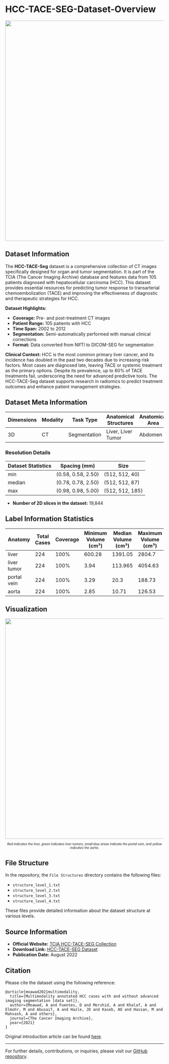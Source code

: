 # HCC-TACE-SEG-Dataset-Overview

<div align="center"> <a href="https://www.cancerimagingarchive.net/collection/hcc-tace-seg/"><img width="700px" height="auto" src="https://www.cancerimagingarchive.net/wp-content/uploads/2021/06/TCIA-Logo-01.png"></a> </div> <p style="text-align:center;font-size:10px;"><em></em></p>

## Dataset Information

The **HCC-TACE-Seg** dataset is a comprehensive collection of CT images specifically designed for organ and tumor segmentation. It is part of the TCIA (The Cancer Imaging Archive) database and features data from 105 patients diagnosed with hepatocellular carcinoma (HCC). This dataset provides essential resources for predicting tumor response to transarterial chemoembolization (TACE) and improving the effectiveness of diagnostic and therapeutic strategies for HCC.

**Dataset Highlights:**
- **Coverage:** Pre- and post-treatment CT images
- **Patient Range:** 105 patients with HCC
- **Time Span:** 2002 to 2012
- **Segmentation:** Semi-automatically performed with manual clinical corrections
- **Format:** Data converted from NIfTI to DICOM-SEG for segmentation

**Clinical Context:**
HCC is the most common primary liver cancer, and its incidence has doubled in the past two decades due to increasing risk factors. Most cases are diagnosed late, leaving TACE or systemic treatment as the primary options. Despite its prevalence, up to 60% of TACE treatments fail, underscoring the need for advanced predictive tools. The HCC-TACE-Seg dataset supports research in radiomics to predict treatment outcomes and enhance patient management strategies.

## Dataset Meta Information

| Dimensions | Modality | Task Type    | Anatomical Structures | Anatomical Area | Number of Categories | Data Volume | File Format |
|------------|----------|--------------|-----------------------|-----------------|----------------------|-------------|-------------|
| 3D         | CT       | Segmentation | Liver, Liver Tumor    | Abdomen         | 4                    | 628         | .dcm        |

### Resolution Details

| Dataset Statistics | Spacing (mm)        | Size            |
|--------------------|---------------------|-----------------|
| min                | (0.58, 0.58, 2.50)  | (512, 512, 40)  |
| median             | (0.78, 0.78, 2.50)  | (512, 512, 87)  |
| max                | (0.98, 0.98, 5.00)  | (512, 512, 185) |

- **Number of 2D slices in the dataset:** 19,844

## Label Information Statistics

| Anatomy     | Total Cases | Coverage | Minimum Volume (cm³)  | Median Volume (cm³) | Maximum Volume (cm³) |
|-------------|-------------|----------|-----------------------|---------------------|----------------------|
| liver       | 224         | 100%     | 600.28                | 1391.05             | 2804.7               |
| liver tumor | 224         | 100%     | 3.94                  | 113.965             | 4054.63              |
| portal vein | 224         | 100%     | 3.29                  | 20.3                | 188.73               |
| aorta       | 224         | 100%     | 2.85                  | 10.71               | 126.53               |

## Visualization

<div align="center">
    <a href="https://github.com/openmedlab/"><img width="700px" height="auto" src="appendix/HCC-TACE-Seg_1.webp"></a>
</div>
<p style="text-align:center;font-size:10px;"><em>Red indicates the liver, green indicates liver tumors, small blue areas indicate the portal vein, and yellow indicates the aorta.</em></p>

## File Structure

In the repository, the `File Structures` directory contains the following files:
- `structure_level_1.txt`
- `structure_level_2.txt`
- `structure_level_3.txt`
- `structure_level_4.txt`

These files provide detailed information about the dataset structure at various levels.

## Source Information

- **Official Website:** [TCIA HCC-TACE-SEG Collection](https://www.cancerimagingarchive.net/collection/hcc-tace-seg/)
- **Download Link:** [HCC-TACE-SEG Dataset](https://www.cancerimagingarchive.net/collection/hcc-tace-seg/)
- **Publication Date:** August 2022

## Citation

Please cite the dataset using the following reference:

```
@article{moawad2021multimodality,
  title={Multimodality annotated HCC cases with and without advanced imaging segmentation [data set]},
  author={Moawad, A and Fuentes, D and Morshid, A and Khalaf, A and Elmohr, M and Abusaif, A and Hazle, JD and Kaseb, AO and Hassan, M and Mahvash, A and others},
  journal={The Cancer Imaging Archive},
  year={2021}
}
```

Original introduction article can be found [here](https://zhuanlan.zhihu.com/p/708599534).

---

For further details, contributions, or inquiries, please visit our [GitHub repository](https://github.com/openmedlab/).